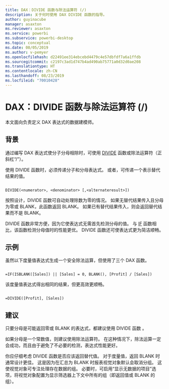 ```yaml
---
title: DAX：DIVIDE 函数与除法运算符 (/)
description: 关于何时使用 DAX DIVIDE 函数的指导。
author: guyinacube
manager: asaxton
ms.reviewer: asaxton
ms.service: powerbi
ms.subservice: powerbi-desktop
ms.topic: conceptual
ms.date: 08/05/2019
ms.author: v-pemyer
ms.openlocfilehash: d22491ee314ebcebd4479c4e57dbfdf7a6a1ffdb
ms.sourcegitcommit: c2197c3ad1d747b4ad490ab75771a0d32d0ae208
ms.translationtype: HT
ms.contentlocale: zh-CN
ms.lasthandoff: 08/23/2019
ms.locfileid: "70010428"
---
```

# <a name="dax-divide-function-vs-divide-operator-"></a>DAX：DIVIDE 函数与除法运算符 (/)

本文面向负责定义 DAX 表达式的数据建模师。

## <a name="background"></a>背景

通过编写 DAX 表达式使分子分母相除时，可使用 [DIVIDE](/dax/divide-function-dax) 函数或除法运算符（正斜杠“/”）。

使用 DIVIDE 函数时，必须传递分子和分母表达式。 或者，可传递一个表示替代结果的值。

```dax

DIVIDE(<numerator>, <denominator> [,<alternateresult>])

```

按照设计，DIVIDE 函数可自动处理除数为零的情况。 如果无替代结果传入且分母为零或 BLANK，此函数返回 BLANK。 如果已有替代结果传入，则会返回替代结果而不是 BLANK。

DIVIDE 函数非常方便，因为它使表达式无需首先检测分母的值。 与 [IF](/dax/if-function-dax) 函数相比，该函数检测分母值时的性能更优。 DIVIDE 函数还可使表达式更为简洁顺畅。

## <a name="example"></a>示例

虽然以下度量值表达式生成一个安全除法运算，但使用了三个 DAX 函数。

```dax

=IF(ISBLANK([Sales]) || [Sales] = 0, BLANK(), [Profit] / [Sales])

```

该度量值表达式得出相同的结果，但更高效更顺畅。

```dax

=DIVIDE([Profit], [Sales])

```

## <a name="recommendations"></a>建议

只要分母是可能返回零或 BLANK 的表达式，都建议使用 DIVIDE 函数  。

如果分母是一个常数值，则建议使用除法运算符。 在这种情况下，除法运算一定会成功，而且由于避免了不必要的检测，表达式性能更好。

你应仔细考虑 DIVIDE 函数是否应该返回替代值。 对于度量值，返回 BLANK 时通常设计更佳。 这是因为在汇总为 BLANK 时报表视觉对象默认会取消分组。 这使视觉对象可专注处理存在数据的组。 必要时，可启用“显示无数据的项目”选项，将视觉对象配置为显示筛选器上下文中所有的组（即返回值或 BLANK 的组）。
